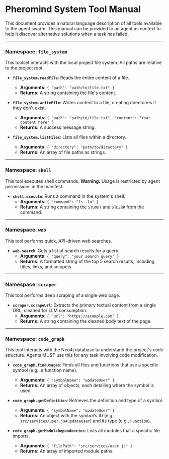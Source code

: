 # Pheromind System Tool Manual

This document provides a natural language description of all tools available to the agent swarm. This manual can be provided to an agent as context to help it discover alternative solutions when a task has failed.

---

### **Namespace: `file_system`**

This toolset interacts with the local project file system. All paths are relative to the project root.

- **`file_system.readFile`**: Reads the entire content of a file.
  - **Arguments:** `{ "path": "path/to/file.txt" }`
  - **Returns:** A string containing the file's content.

- **`file_system.writeFile`**: Writes content to a file, creating directories if they don't exist.
  - **Arguments:** `{ "path": "path/to/file.txt", "content": "Your content here" }`
  - **Returns:** A success message string.

- **`file_system.listFiles`**: Lists all files within a directory.
  - **Arguments:** `{ "directory": "path/to/directory" }`
  - **Returns:** An array of file paths as strings.

---

### **Namespace: `shell`**

This tool executes shell commands. **Warning:** Usage is restricted by agent permissions in the manifest.

- **`shell.execute`**: Runs a command in the system's shell.
  - **Arguments:** `{ "command": "ls -la" }`
  - **Returns:** A string containing the `STDOUT` and `STDERR` from the command.

---

### **Namespace: `web`**

This tool performs quick, API-driven web searches.

- **`web.search`**: Gets a list of search results for a query.
  - **Arguments:** `{ "query": "your search query" }`
  - **Returns:** A formatted string of the top 5 search results, including titles, links, and snippets.

---

### **Namespace: `scraper`**

This tool performs deep scraping of a single web page.

- **`scraper.scrapeUrl`**: Extracts the primary textual content from a single URL, cleaned for LLM consumption.
  - **Arguments:** `{ "url": "https://example.com" }`
  - **Returns:** A string containing the cleaned body text of the page.

---

### **Namespace: `code_graph`**

This tool interacts with the Neo4j database to understand the project's code structure. Agents MUST use this for any task involving code modification.

- **`code_graph.findUsages`**: Finds all files and functions that use a specific symbol (e.g., a function name).
  - **Arguments:** `{ "symbolName": "updateUser" }`
  - **Returns:** An array of objects, each detailing where the symbol is used.

- **`code_graph.getDefinition`**: Retrieves the definition and type of a symbol.
  - **Arguments:** `{ "symbolName": "updateUser" }`
  - **Returns:** An object with the symbol's ID (e.g., `src/services/user.js#updateUser`) and its type (e.g., `Function`).

- **`code_graph.getModuleDependencies`**: Lists all modules that a specific file imports.
  - **Arguments:** `{ "filePath": "src/services/user.js" }`
  - **Returns:** An array of imported module paths.
